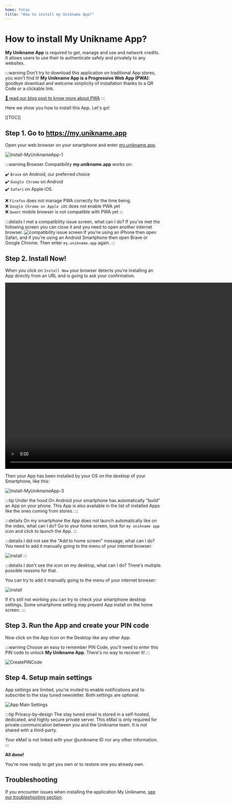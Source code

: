 ```yaml
---
home: false
title: "How to install my Unikname App?"
---
```


# How to install My Unikname App?

**My Unikname App** is required to get, manage and use <unid/> and network credits. It allows users to use their <unid/> to authenticate safely and privately to any websites. 

:::warning
Don’t try to download this application on traditional App stores, you won’t find it! **My Unikname App is a Progressive Web App (PWA)**: goodbye download and welcome simplicity of installation thanks to a QR Code or a clickable link.

[:mag_right: read our blog post to know more about PWA](https://www.unikname.com/en/2020/09/pwa-progressive-web-app-next-generation-applications/)
:::

Here we show you how to install this App. Let's go!

[[TOC]]

<hseparator/>

## Step 1. Go to https://my.unikname.app

Open your web browser on your smartphone and enter [my.unikname.app](https://my.unikname.app/).

<hpicture caption="Installing My Unikname App" noshadow>![Install-MyUniknameApp-1](./images/mun-install1.png)</hpicture>

:::warning Browser Compatibility
**my.unikname.app** works on: 

:heavy_check_mark: ``Brave`` on Android, our preferred choice  
:heavy_check_mark: ``Google Chrome`` on Android   
:heavy_check_mark: ``Safari`` on Apple iOS.  

:x: ``Firefox`` does not manage PWA correctly for the time being.  
:x: ``Google Chrome on Apple iOS`` does not enable PWA yet  
:x: ``Qwant`` mobile browser is not compatible with PWA yet
:::

:::details I met a compatibility issue screen, what can I do?
If you've met the following screen you can close it and you need to open another internet browser. 
<hpicture noshadow>![compatibility issue screen](./images/compatibilityissuescreen.png)</hpicture>
If you're using an iPhone then open Safari, and if you're using an Android Smartphone then open Brave or Google Chrome. Then enter `my.unikname.app` again.
:::

## Step 2. Install Now!

When you click on `Install Now` your browser detects you're installing an App directly from an URL and is going to ask your confirmation.

<hpicture caption="Install example on a xaomi Red note8, with Chrome">
<video height="600" controls>
  <source src="./images/mun-installnow.mp4" type="video/mp4">
  <hpicture caption="Successful Install Page" >![Install-MyUniknameApp-2](./images/mun-install2.png)</hpicture>
</video>
</hpicture>

Then your App has been installed by your OS on the desktop of your Smartphone, like this:

<hpicture caption="My Unikname Icon between Brave and ProtonMail, on my Android" noshadow>![Install-MyUniknameApp-3](./images/mun-install3.png)</hpicture>

:::tip Under the hood
On Android your smartphone has automatically "build" an App on your phone. This App is also available in the list of installed Apps like the ones coming from stores.
:::

:::details On my smartphone the App does not launch automatically like on the video, what can I do?
Go to your home screen, look for `my unikname app` icon and click to launch the App.
:::

:::details I did not see the "Add to home screen" message, what can I do?
You need to add it manually going to the menu of your internet browser:

![install](./images/addtohomescreen-manually.png)
:::

:::details I don't see the icon on my desktop, what can I do?
There's multiple possible reasons for that. 

You can try to add it manually going to the menu of your internet browser:

![install](./images/addtohomescreen-manually.png)

If it's still not working you can try to check your smartphone desktop settings. Some smartphone setting may prevent App install on the home screen.
:::

## Step 3. Run the App and create your PIN code

Now click on the App Icon on the Desktop like any other App. 

:::warning
Choose an easy to remember PIN Code, you'll need to enter this PIN code to unlock **My Unikname App**. There's no way to recover it!
:::

<hpicture caption="Defining a PIN code">![CreatePINCode](./images/createpincode.png)</hpicture>

## Step 4. Setup main settings

App settings are limited, you're invited to enable notifications and to subscribe to the stay tuned newsletter. Both settings are optional.

<hpicture caption="App Main Settings" noshadow>![App Main Settings](./images/mun-install4.png)</hpicture>

:::tip Privacy-by-design
The stay tuned email is stored in a self-hosted, dedicated, and highly secure private server. This eMail is only required for private communication between you and the Unikname team. It is not shared with a third-party. 

Your eMail is not linked with your @unikname ID nor any other information.
:::

**All done!** 

You're now ready to get you own <unid/> or to restore one you already own.

## Troubleshooting

If you encounter issues when installing the application My Unikname, [see our troubleshooting section](/2-unikname-id/troubleshooting/my-unikname-installation-troubleshooting).
